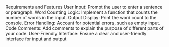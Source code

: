 Requirements and Features
User Input: Prompt the user to enter a sentence or paragraph.
Word Counting Logic: Implement a function that counts the number of words in the input.
Output Display: Print the word count to the console.
Error Handling: Account for potential errors, such as empty input.
Code Comments: Add comments to explain the purpose of different parts of your code.
User-Friendly Interface: Ensure a clear and user-friendly interface for input and output
